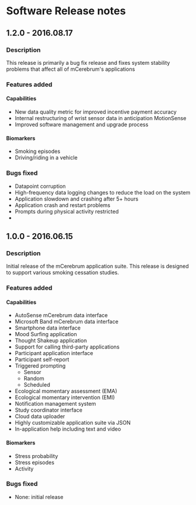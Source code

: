 # Software Release notes


## 1.2.0 - 2016.08.17

### Description
This release is primarily a bug fix release and fixes system stability
problems that affect all of mCerebrum's applications

### Features added

#### Capabilities
- New data quality metric for improved incentive payment accuracy
- Internal restructuring of wrist sensor data in anticipation MotionSense
- Improved software management and upgrade process

#### Biomarkers
- Smoking episodes
- Driving/riding in a vehicle

### Bugs fixed
- Datapoint corruption
- High-frequency data logging changes to reduce the load on the system
- Application slowdown and crashing after 5+ hours
- Application crash and restart problems
- Prompts during physical activity restricted
-




## 1.0.0 - 2016.06.15

### Description
Initial release of the mCerebrum application suite.  This release is designed
to support various smoking cessation studies.

### Features added

#### Capabilities
- AutoSense mCerebrum data interface
- Microsoft Band mCerebrum data interface
- Smartphone data interface
- Mood Surfing application
- Thought Shakeup application
- Support for calling third-party applications
- Participant application interface
- Participant self-report
- Triggered prompting
    - Sensor
    - Random
    - Scheduled
- Ecological momentary assessment (EMA)
- Ecological momentary intervention (EMI)
- Notification management system
- Study coordinator interface
- Cloud data uploader
- Highly customizable application suite via JSON
- In-application help including text and video

#### Biomarkers
- Stress probability
- Stress episodes
- Activity

### Bugs fixed

- None: initial release
